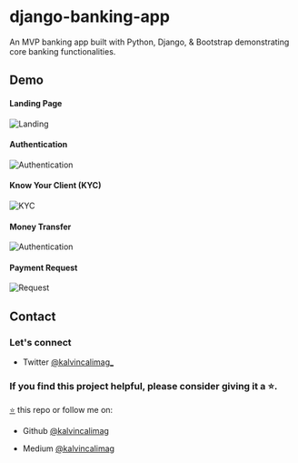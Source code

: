 # django-banking-app

An MVP banking app built with Python, Django, & Bootstrap demonstrating core banking functionalities.

## Demo

#### Landing Page

![Landing](https://res.cloudinary.com/dotera808/image/upload/v1724570265/KCoin/Landing_Page_3_cgwryp.gif)

#### Authentication

![Authentication](https://res.cloudinary.com/dotera808/image/upload/v1724567637/KCoin/KCoin_Auth_e04xda.gif)

#### Know Your Client (KYC)

![KYC](https://res.cloudinary.com/dotera808/image/upload/v1724570264/KCoin/KYC_rnwhug.gif)

#### Money Transfer

![Authentication](https://res.cloudinary.com/dotera808/image/upload/v1724567637/KCoin/Money_Transfer_edecpp.gif)

#### Payment Request

![Request](https://res.cloudinary.com/dotera808/image/upload/v1724570264/KCoin/Payment_Request_3_lcx5o8.gif)

## Contact

### Let's connect

- Twitter [@kalvincalimag\_](https://twitter.com/kalvincalimag_)

### If you find this project helpful, please consider giving it a ⭐.

[⭐](https://github.com/kalvincalimag/django-nextjs-jwt-starter) this repo or follow me on:

- Github [@kalvincalimag](https://github.com/kalvincalimag)

- Medium [@kalvincalimag](https://medium.com/@kalvincalimag)
